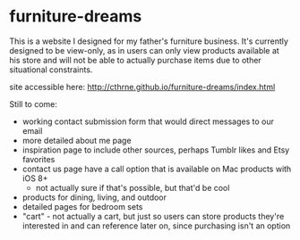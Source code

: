 # furniture-dreams

This is a website I designed for my father's furniture business.
It's currently designed to be view-only, as in users can only view products 
available at his store and will not be able to actually purchase items due
to other situational constraints. 

site accessible here:
http://cthrne.github.io/furniture-dreams/index.html

Still to come: 
  - working contact submission form that would direct messages to our email
  - more detailed about me page
  - inspiration page to include other sources, perhaps Tumblr likes and Etsy favorites
  - contact us page have a call option that is available on Mac products with iOS 8+ 
    - not actually sure if that's possible, but that'd be cool
  - products for dining, living, and outdoor
  - detailed pages for bedroom sets
  - "cart" - not actually a cart, but just so users can store products they're interested in
  and can reference later on, since purchasing isn't an option
  
